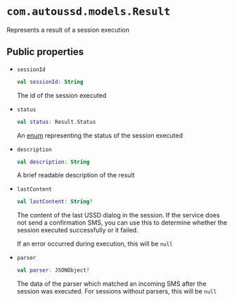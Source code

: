 # `com.autoussd.models.Result`

Represents a result of a session execution



## Public properties

- `sessionId`

  ```kotlin
  val sessionId: String
  ```

  The id of the session executed

- `status`

  ```kotlin
  val status: Result.Status
  ```

  An [enum](./11.com.autoussd.models.Result.Status.md) representing the status of the session executed

- `description`

  ```kotlin
  val description: String
  ```

  A brief readable description of the result

- `lastContent`

  ```kotlin
  val lastContent: String?
  ```

  The content of the last USSD dialog in the session. If the service does not send a confirmation SMS, you can use this to determine whether the session executed successfully or it failed. 

  If an error occurred during execution, this will be `null`

- `parser`

  ```kotlin
  val parser: JSONObject?
  ```

  The data of the parser which matched an incoming SMS after the session was executed. For sessions without parsers, this will be `null`


